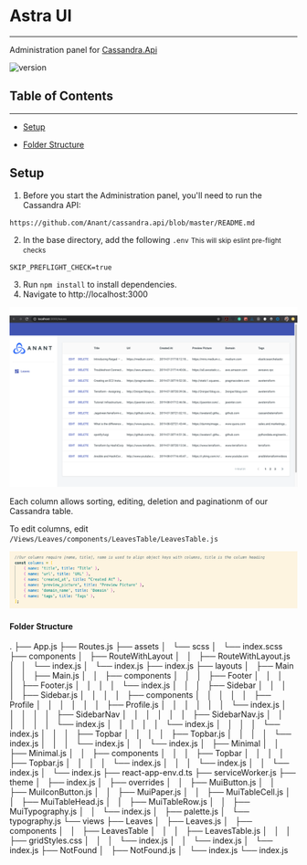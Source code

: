 # Astra UI
---

Administration panel for <a href="https://github.com/Anant/cassandra.api">Cassandra.Api</a>

![version](https://img.shields.io/badge/version-0.0.1-blue)

## Table of Contents
--- 
- [Setup](#setup)
  
- [Folder Structure](#folder-structure)
  

## Setup
1. Before you start the Administration panel, you'll need to run the Cassandra API:
```
https://github.com/Anant/cassandra.api/blob/master/README.md
```
2. In the base directory, add the following `.env`
<small>This will skip eslint pre-flight checks</small>

```
SKIP_PREFLIGHT_CHECK=true
```
3. Run `npm install` to install dependencies.
4. Navigate to http://localhost:3000

![Astra](src/assets/astra_ui.png)

Each column allows sorting, editing, deletion and paginationm of our Cassandra table.

To edit columns, edit `/Views/Leaves/components/LeavesTable/LeavesTable.js`

![Astra](src/assets/LeavesTableColumns.png)


#### Folder Structure
.
├── App.js
├── Routes.js
├── assets
│   └── scss
│       └── index.scss
├── components
│   ├── RouteWithLayout
│   │   ├── RouteWithLayout.js
│   │   └── index.js
│   └── index.js
├── index.js
├── layouts
│   ├── Main
│   │   ├── Main.js
│   │   ├── components
│   │   │   ├── Footer
│   │   │   │   ├── Footer.js
│   │   │   │   └── index.js
│   │   │   ├── Sidebar
│   │   │   │   ├── Sidebar.js
│   │   │   │   ├── components
│   │   │   │   │   ├── Profile
│   │   │   │   │   │   ├── Profile.js
│   │   │   │   │   │   └── index.js
│   │   │   │   │   ├── SidebarNav
│   │   │   │   │   │   ├── SidebarNav.js
│   │   │   │   │   │   └── index.js
│   │   │   │   │   └── index.js
│   │   │   │   └── index.js
│   │   │   ├── Topbar
│   │   │   │   ├── Topbar.js
│   │   │   │   └── index.js
│   │   │   └── index.js
│   │   └── index.js
│   ├── Minimal
│   │   ├── Minimal.js
│   │   ├── components
│   │   │   ├── Topbar
│   │   │   │   ├── Topbar.js
│   │   │   │   └── index.js
│   │   │   └── index.js
│   │   └── index.js
│   └── index.js
├── react-app-env.d.ts
├── serviceWorker.js
├── theme
│   ├── index.js
│   ├── overrides
│   │   ├── MuiButton.js
│   │   ├── MuiIconButton.js
│   │   ├── MuiPaper.js
│   │   ├── MuiTableCell.js
│   │   ├── MuiTableHead.js
│   │   ├── MuiTableRow.js
│   │   ├── MuiTypography.js
│   │   └── index.js
│   ├── palette.js
│   └── typography.js
└── views
    ├── Leaves
    │   ├── Leaves.js
    │   ├── components
    │   │   ├── LeavesTable
    │   │   │   ├── LeavesTable.js
    │   │   │   ├── gridStyles.css
    │   │   │   └── index.js
    │   │   └── index.js
    │   └── index.js
    ├── NotFound
    │   ├── NotFound.js
    │   └── index.js
    └── index.js
